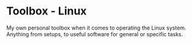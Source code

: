 # Toolbox - Linux
My own personal toolbox when it comes to operating the Linux system. Anything from setups, to useful software for general or specific tasks.
